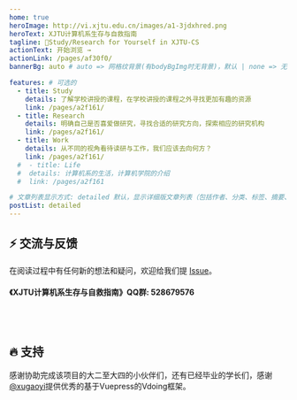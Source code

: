 ```yaml
---
home: true
heroImage: http://vi.xjtu.edu.cn/images/a1-3jdxhred.png
heroText: XJTU计算机系生存与自救指南
tagline: 🚀Study/Research for Yourself in XJTU-CS
actionText: 开始浏览 →
actionLink: /pages/af30f0/
bannerBg: auto # auto => 网格纹背景(有bodyBgImg时无背景)，默认 | none => 无 | '大图地址' | background: 自定义背景样式       提示：如发现文本颜色不适应你的背景时可以到palette.styl修改$bannerTextColor变量

features: # 可选的
  - title: Study
    details: 了解学校讲授的课程，在学校讲授的课程之外寻找更加有趣的资源
    link: /pages/a2f161/
  - title: Research
    details: 明确自己是否喜爱做研究，寻找合适的研究方向，探索相应的研究机构
    link: /pages/a2f161/
  - title: Work
    details: 从不同的视角看待读研与工作，我们应该去向何方？
    link: /pages/a2f161/
  #  - title: Life
  #  details: 计算机系的生活，计算机学院的介绍
  #  link: /pages/a2f161

# 文章列表显示方式: detailed 默认，显示详细版文章列表（包括作者、分类、标签、摘要、分页等）| simple => 显示简约版文章列表（仅标题和日期）| none 不显示文章列表
postList: detailed
---
```

## ⚡ 交流与反馈

在阅读过程中有任何新的想法和疑问，欢迎给我们提 [Issue](https://github.com/Survive-XJTU-CS/SurviveXJTUCS/issues)。

#### 《XJTU计算机系生存与自救指南》QQ群: 528679576


<br/>
<br/>

## 🔥 支持

感谢协助完成该项目的大二至大四的小伙伴们，还有已经毕业的学长们，感谢[@xugaoyi](https://github.com/xugaoyi)提供优秀的基于Vuepress的Vdoing框架。
